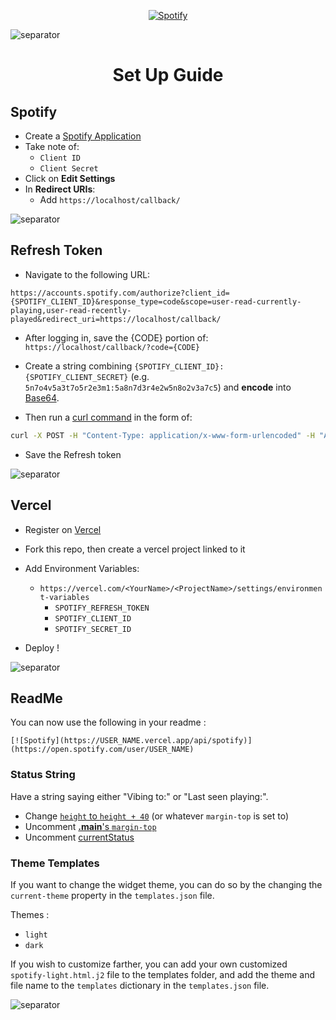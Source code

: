<div align="center">

[![Spotify](https://spotify-readme-maitre-oda.vercel.app/api/spotify)](https://open.spotify.com/user/maitre_oda)

</div>

![separator](https://user-images.githubusercontent.com/43296168/132062615-3b18c43a-fa5f-45f2-99c3-4b831cde910e.gif)

<div align="center">

# Set Up Guide

</div>

## Spotify

- Create a [Spotify Application](https://developer.spotify.com/dashboard/applications)
- Take note of:
  - `Client ID`
  - `Client Secret`
- Click on **Edit Settings**
- In **Redirect URIs**:
  - Add `https://localhost/callback/`

</div>

![separator](https://user-images.githubusercontent.com/43296168/132062615-3b18c43a-fa5f-45f2-99c3-4b831cde910e.gif)

## Refresh Token

- Navigate to the following URL:

```
https://accounts.spotify.com/authorize?client_id={SPOTIFY_CLIENT_ID}&response_type=code&scope=user-read-currently-playing,user-read-recently-played&redirect_uri=https://localhost/callback/
```

- After logging in, save the {CODE} portion of: `https://localhost/callback/?code={CODE}`

- Create a string combining `{SPOTIFY_CLIENT_ID}:{SPOTIFY_CLIENT_SECRET}` (e.g. `5n7o4v5a3t7o5r2e3m1:5a8n7d3r4e2w5n8o2v3a7c5`) and **encode** into [Base64](https://www.base64encode.org/).

- Then run a [curl command](https://httpie.org/run) in the form of:

```sh
curl -X POST -H "Content-Type: application/x-www-form-urlencoded" -H "Authorization: Basic {BASE64}" -d "grant_type=authorization_code&redirect_uri=https://localhost/callback/&code={CODE}" https://accounts.spotify.com/api/token
```

- Save the Refresh token

![separator](https://user-images.githubusercontent.com/43296168/132062615-3b18c43a-fa5f-45f2-99c3-4b831cde910e.gif)

## Vercel

- Register on [Vercel](https://vercel.com/)

- Fork this repo, then create a vercel project linked to it

- Add Environment Variables:

  - `https://vercel.com/<YourName>/<ProjectName>/settings/environment-variables`
    - `SPOTIFY_REFRESH_TOKEN`
    - `SPOTIFY_CLIENT_ID`
    - `SPOTIFY_SECRET_ID`

- Deploy !

![separator](https://user-images.githubusercontent.com/43296168/132062615-3b18c43a-fa5f-45f2-99c3-4b831cde910e.gif)

## ReadMe

You can now use the following in your readme :

`[![Spotify](https://USER_NAME.vercel.app/api/spotify)](https://open.spotify.com/user/USER_NAME)`

### Status String

Have a string saying either "Vibing to:" or "Last seen playing:".

- Change [`height` to `height + 40`](https://github.com/maitre_oda/maitre_oda/api/templates/spotify-light.html.j2#L1-L2) (or whatever `margin-top` is set to)
- Uncomment [**.main**'s `margin-top`](https://github.com/maitre_oda/maitre_oda/api/templates/spotify-light.html.j2#L10)
- Uncomment [currentStatus](https://github.com/maitre_oda/maitre_oda/api/templates/spotify-light.html.j2#L93)

### Theme Templates

If you want to change the widget theme, you can do so by the changing the `current-theme` property in the `templates.json` file.

Themes :

- `light`
- `dark`

If you wish to customize farther, you can add your own customized `spotify-light.html.j2` file to the templates folder, and add the theme and file name to the `templates` dictionary in the `templates.json` file.

![separator](https://user-images.githubusercontent.com/43296168/132062615-3b18c43a-fa5f-45f2-99c3-4b831cde910e.gif)
